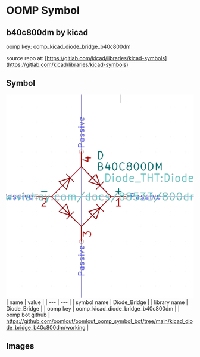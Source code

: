 # OOMP Symbol  
## b40c800dm  by kicad  
  
oomp key: oomp_kicad_diode_bridge_b40c800dm  
  
source repo at: [https://gitlab.com/kicad/libraries/kicad-symbols](https://gitlab.com/kicad/libraries/kicad-symbols)  
## Symbol  
  
[![working.png](working_600.png)](working.png)  
| name | value | 
| --- | --- | 
| symbol name | Diode_Bridge | 
| library name | Diode_Bridge | 
| oomp key | oomp_kicad_diode_bridge_b40c800dm | 
| oomp bot github | https://github.com/oomlout/oomlout_oomp_symbol_bot/tree/main/kicad_diode_bridge_b40c800dm/working | 
## Images  
